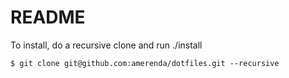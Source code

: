 # README #

To install, do a recursive clone and run ./install


`$ git clone git@github.com:amerenda/dotfiles.git --recursive`
